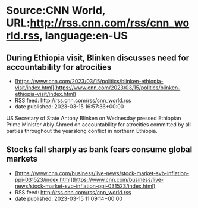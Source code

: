 # Source:CNN World, URL:http://rss.cnn.com/rss/cnn_world.rss, language:en-US

## During Ethiopia visit, Blinken discusses need for accountability for atrocities
 - [https://www.cnn.com/2023/03/15/politics/blinken-ethiopia-visit/index.html](https://www.cnn.com/2023/03/15/politics/blinken-ethiopia-visit/index.html)
 - RSS feed: http://rss.cnn.com/rss/cnn_world.rss
 - date published: 2023-03-15 16:57:36+00:00

US Secretary of State Antony Blinken on Wednesday pressed Ethiopian Prime Minister Abiy Ahmed on accountability for atrocities committed by all parties throughout the yearslong conflict in northern Ethiopia.

## Stocks fall sharply as bank fears consume global markets
 - [https://www.cnn.com/business/live-news/stock-market-svb-inflation-ppi-031523/index.html](https://www.cnn.com/business/live-news/stock-market-svb-inflation-ppi-031523/index.html)
 - RSS feed: http://rss.cnn.com/rss/cnn_world.rss
 - date published: 2023-03-15 11:09:14+00:00



